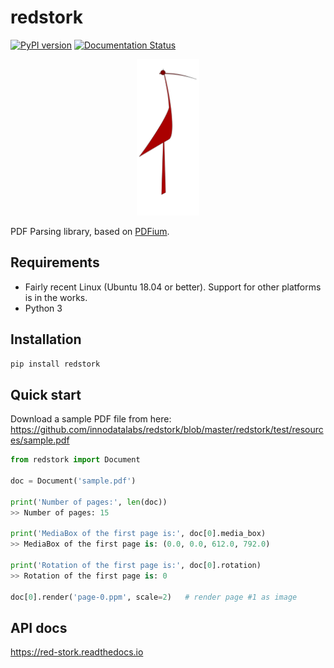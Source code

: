 # redstork
[![PyPI version](https://badge.fury.io/py/redstork.svg)](https://badge.fury.io/py/redstork)
[![Documentation Status](https://readthedocs.org/projects/red-stork/badge/?version=latest)](https://red-stork.readthedocs.io/en/latest/?badge=latest)

<p align="center"><img width="100" height="250" src="graphics/redstork.svg"></p>

PDF Parsing library, based on [PDFium](https://pdfium.googlesource.com/pdfium/).

## Requirements

* Fairly recent Linux (Ubuntu 18.04 or better). Support for other platforms is in the works.
* Python 3

## Installation
```bash
pip install redstork
```

## Quick start

Download a sample PDF file from here: https://github.com/innodatalabs/redstork/blob/master/redstork/test/resources/sample.pdf

```python
from redstork import Document

doc = Document('sample.pdf')

print('Number of pages:', len(doc))
>> Number of pages: 15

print('MediaBox of the first page is:', doc[0].media_box)
>> MediaBox of the first page is: (0.0, 0.0, 612.0, 792.0)

print('Rotation of the first page is:', doc[0].rotation)
>> Rotation of the first page is: 0

doc[0].render('page-0.ppm', scale=2)   # render page #1 as image
```

## API docs

https://red-stork.readthedocs.io
